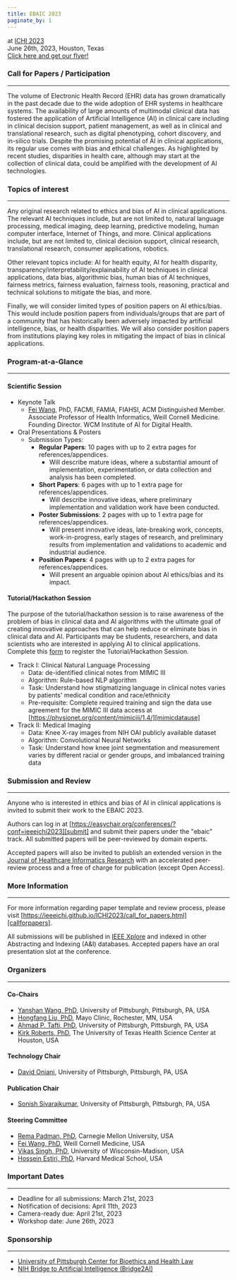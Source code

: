 ```yaml
---
title: EBAIC 2023
paginate_by: 1
---
```


at [ICHI 2023][ichi]  
June 26th, 2023, Houston, Texas  
[Click here and get our flyer!](ICHI_EBAIC2023_Flyer.pdf)

### Call for Papers / Participation

---

The volume of Electronic Health Record (EHR) data has grown dramatically in the past decade due to
the wide adoption of EHR systems in healthcare systems. The availability of large amounts of
multimodal clinical data has fostered the application of Artificial Intelligence (AI) in clinical
care including in clinical decision support, patient management, as well as in clinical and
translational research, such as digital phenotyping, cohort discovery, and in-silico trials. Despite
the promising potential of AI in clinical applications, its regular use comes with bias and ethical
challenges. As highlighted by recent studies, disparities in health care, although may start at the
collection of clinical data, could be amplified with the development of AI technologies.

### Topics of interest

---

Any original research related to ethics and bias of AI in clinical applications. The relevant AI
techniques include, but are not limited to, natural language processing, medical imaging, deep
learning, predictive modeling, human computer interface, Internet of Things, and more. Clinical
applications include, but are not limited to, clinical decision support, clinical research,
translational research, consumer applications, robotics.

Other relevant topics include: AI for health equity, AI for health disparity,
transparency/interpretability/explainability of AI techniques in clinical applications, data bias,
algorithmic bias, human bias of AI techniques, fairness metrics, fairness evaluation, fairness
tools, reasoning, practical and technical solutions to mitigate the bias, and more.

Finally, we will consider limited types of position papers on AI ethics/bias. This would include
position papers from individuals/groups that are part of a community that has historically been
adversely impacted by artificial intelligence, bias, or health disparities. We will also consider
position papers from institutions playing key roles in mitigating the impact of bias in clinical
applications.

### Program-at-a-Glance

---

#### Scientific Session

- Keynote Talk
  - [Fei Wang][drfeiwang], PhD, FACMI, FAMIA, FIAHSI, ACM Distinguished Member.  
    Associate Professor of Health Informatics, Weill Cornell Medicine. Founding Director. WCM
    Institute of AI for Digital Health.
- Oral Presentations & Posters
  - Submission Types:
    - **Regular Papers**: 10 pages with up to 2 extra pages for references/appendices.
      - Will describe mature ideas, where a substantial amount of implementation, experimentation,
        or data collection and analysis has been completed.
    - **Short Papers**: 6 pages with up to 1 extra page for references/appendices.
      - Will describe innovative ideas, where preliminary implementation and validation work have
        been conducted.
    - **Poster Submissions**: 2 pages with up to 1 extra page for references/appendices.
      - Will present innovative ideas, late-breaking work, concepts, work-in-progress, early stages
        of research, and preliminary results from implementation and validations to academic and
        industrial audience.
    - **Position Papers**: 4 pages with up to 2 extra pages for references/appendices.
      - Will present an arguable opinion about AI ethics/bias and its impact.

#### Tutorial/Hackathon Session

The purpose of the tutorial/hackathon session is to raise awareness of the problem of bias in
clinical data and AI algorithms with the ultimate goal of creating innovative approaches that can
help reduce or eliminate bias in clinical data and AI. Participants may be students, researchers,
and data scientists who are interested in applying AI to clinical applications. Complete this [form][form] to register the Tutorial/Hackathon Session.

- Track I: Clinical Natural Language Processing
  - Data: de-identified clinical notes from MIMIC III
  - Algorithm: Rule-based NLP algorithm
  - Task: Understand how stigmatizing language in clinical notes varies by patients' medical
    condition and race/ethnicity
  - Pre-requisite: Complete required training and sign the data use agreement for the MIMIC III data
    access at [https://physionet.org/content/mimiciii/1.4/][mimicdatause]
- Track II: Medical Imaging
  - Data: Knee X-ray images from NIH OAI publicly available dataset
  - Algorithm: Convolutional Neural Networks
  - Task: Understand how knee joint segmentation and measurement varies by different racial or
    gender groups, and imbalanced training data

### Submission and Review

---

Anyone who is interested in ethics and bias of AI in clinical applications is invited to submit
their work to the EBAIC 2023.

Authors can log in at [https://easychair.org/conferences/?conf=ieeeichi2023][submit] and submit
their papers under the "ebaic" track. All submitted papers will be peer-reviewed by domain experts.

Accepted papers will also be invited to publish an extended version in the [Journal of Healthcare Informatics Research][jhir] with an accelerated peer-review process and a free of charge for publication (except Open Access). 

### More Information

---

For more information regarding paper template and review process, please visit
[https://ieeeichi.github.io/ICHI2023/call_for_papers.html][callforpapers].

All submissions will be published in [IEEE Xplore][ieeexplore] and indexed in other Abstracting and
Indexing (A&I) databases. Accepted papers have an oral presentation slot at the conference.

### Organizers

---

#### Co-Chairs

- [Yanshan Wang, PhD][drwang], University of Pittsburgh, Pittsburgh, PA, USA
- [Hongfang Liu, PhD][drliu], Mayo Clinic, Rochester, MN, USA
- [Ahmad P. Tafti, PhD][drtafti], University of Pittsburgh, Pittsburgh, PA, USA
- [Kirk Roberts, PhD][drroberts], The University of Texas Health Science Center at Houston, USA

#### Technology Chair

- [David Oniani][david], University of Pittsburgh, Pittsburgh, PA, USA

#### Publication Chair

- [Sonish Sivarajkumar][sonish], University of Pittsburgh, Pittsburgh, PA, USA

#### Steering Committee

- [Rema Padman, PhD][drpadman], Carnegie Mellon University, USA
- [Fei Wang, PhD][drfeiwang], Weill Cornell Medicine, USA
- [Vikas Singh, PhD][drsingh], University of Wisconsin-Madison, USA
- [Hossein Estiri, PhD][drestiri], Harvard Medical School, USA

### Important Dates

---

- Deadline for all submissions: March 21st, 2023
- Notification of decisions: April 11th, 2023
- Camera-ready due: April 21st, 2023
- Workshop date: June 26th, 2023

### Sponsorship

---

- [University of Pittsburgh Center for Bioethics and Health Law][pittbioethics]
- [NIH Bridge to Artificial Intelligence (Bridge2AI)][bridge2ai]

[ichi]: https://ieeeichi.github.io/ICHI2023/
[submit]: https://easychair.org/conferences/?conf=ieeeichi2023
[callforpapers]: https://ieeeichi.github.io/ICHI2023/call_for_papers.html
[ieeexplore]: https://ieeexplore.ieee.org/
[mimicdatause]: https://physionet.org/content/mimiciii/1.4/
[drwang]: https://www.shrs.pitt.edu/people/yanshan-wang
[drtafti]: https://aptafti.github.io/
[drroberts]: https://sbmi.uth.edu/faculty-and-staff/kirk-roberts.htm
[david]: https://oniani.ai/
[sonish]: https://www.isp.pitt.edu/people/sonish-sivarajkumar
[drpadman]: https://www.heinz.cmu.edu/faculty-research/profiles/padman-rema/
[drliu]: https://www.mayo.edu/research/faculty/liu-hongfang-ph-d/bio-00055092
[drfeiwang]: https://wcm-wanglab.github.io/
[drsingh]: https://www.biostat.wisc.edu/~vsingh/
[drestiri]: https://www.hsph.harvard.edu/population-development/people/hossein-estiri-phd/
[form]: https://forms.gle/3mtLQcKijiYi3PrW8
[pittbioethics]: https://bioethics.pitt.edu/
[bridge2ai]: https://commonfund.nih.gov/bridge2ai
[jhir]: https://www.springer.com/journal/41666